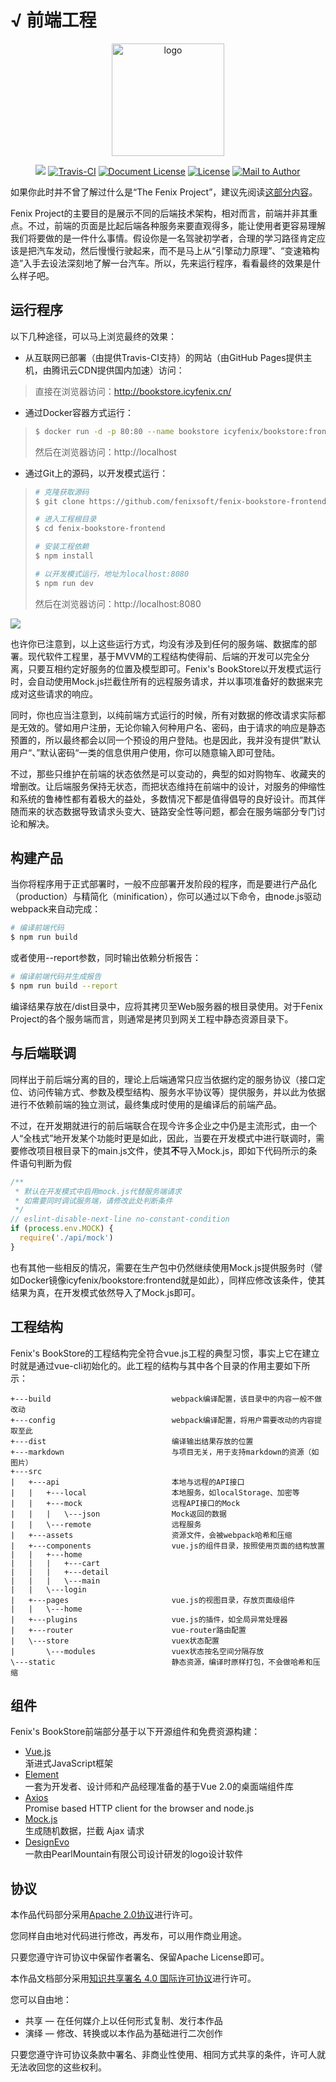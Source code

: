 # √ 前端工程

<p align="center">
  <a href="http://icyfenix.cn" target="_blank">
    <img width="180" src="http://icyfenix.cn/images/logo-color.png" alt="logo">
  </a>
</p>
<p align="center">
    <a href="https://iycfenix.cn"  style="display:inline-block"><img src="http://icyfenix.cn/images/Release-v1.png"></a>
  <a href="https://travis-ci.com/fenixsoft/fenix-bookstore-frontend" target="_blank"  style="display:inline-block"><img src="https://api.travis-ci.com/fenixsoft/fenix-bookstore-frontend.svg?branch=master" alt="Travis-CI"></a>
  <a href="https://creativecommons.org/licenses/by/4.0/"  target="_blank" style="display:inline-block"><img src="http://icyfenix.cn/images/DocLicense-CC-red.png" alt="Document License"></a>
    <a href="https://www.apache.org/licenses/LICENSE-2.0"  target="_blank" style="display:inline-block"><img src="http://icyfenix.cn/images/License-Apache.png" alt="License"></a>
    <a href="mailto:icyfenix@gmail.com" target="_blank" style="display:inline-block"><img src="http://icyfenix.cn/images/Author-IcyFenix-blue.png" alt="Mail to Author"></a>
</p>

如果你此时并不曾了解过什么是“The Fenix Project”，建议先阅读[这部分内容](http://icyfenix.cn/introduction/about-the-fenix-project.html)。

Fenix Project的主要目的是展示不同的后端技术架构，相对而言，前端并非其重点。不过，前端的页面是比起后端各种服务来要直观得多，能让使用者更容易理解我们将要做的是一件什么事情。假设你是一名驾驶初学者，合理的学习路径肯定应该是把汽车发动，然后慢慢行驶起来，而不是马上从“引擎动力原理”、“变速箱构造”入手去设法深刻地了解一台汽车。所以，先来运行程序，看看最终的效果是什么样子吧。

## 运行程序

以下几种途径，可以马上浏览最终的效果：

- 从互联网已部署（由提供Travis-CI支持）的网站（由GitHub Pages提供主机，由腾讯云CDN提供国内加速）访问：

> 直接在浏览器访问：http://bookstore.icyfenix.cn/

- 通过Docker容器方式运行：

> ```bash
> $ docker run -d -p 80:80 --name bookstore icyfenix/bookstore:frontend 
> ```
>
> 然后在浏览器访问：http://localhost

- 通过Git上的源码，以开发模式运行：
>```bash
># 克隆获取源码
> $ git clone https://github.com/fenixsoft/fenix-bookstore-frontend.git
> 
> # 进入工程根目录
> $ cd fenix-bookstore-frontend
> 
> # 安装工程依赖
> $ npm install
> 
> # 以开发模式运行，地址为localhost:8080
> $ npm run dev
> ```
> 
> 然后在浏览器访问：http://localhost:8080
>

![](markdown/sshot.jpg)

也许你已注意到，以上这些运行方式，均没有涉及到任何的服务端、数据库的部署。现代软件工程里，基于MVVM的工程结构使得前、后端的开发可以完全分离，只要互相约定好服务的位置及模型即可。Fenix's BookStore以开发模式运行时，会自动使用Mock.js拦截住所有的远程服务请求，并以事项准备好的数据来完成对这些请求的响应。

同时，你也应当注意到，以纯前端方式运行的时候，所有对数据的修改请求实际都是无效的。譬如用户注册，无论你输入何种用户名、密码，由于请求的响应是静态预置的，所以最终都会以同一个预设的用户登陆。也是因此，我并没有提供”默认用户“、”默认密码“一类的信息供用户使用，你可以随意输入即可登陆。

不过，那些只维护在前端的状态依然是可以变动的，典型的如对购物车、收藏夹的增删改。让后端服务保持无状态，而把状态维持在前端中的设计，对服务的伸缩性和系统的鲁棒性都有着极大的益处，多数情况下都是值得倡导的良好设计。而其伴随而来的状态数据导致请求头变大、链路安全性等问题，都会在服务端部分专门讨论和解决。

## 构建产品

当你将程序用于正式部署时，一般不应部署开发阶段的程序，而是要进行产品化（production）与精简化（minification），你可以通过以下命令，由node.js驱动webpack来自动完成：

```bash
# 编译前端代码
$ npm run build
```

或者使用--report参数，同时输出依赖分析报告：

```bash
# 编译前端代码并生成报告
$ npm run build --report
```

编译结果存放在/dist目录中，应将其拷贝至Web服务器的根目录使用。对于Fenix Project的各个服务端而言，则通常是拷贝到网关工程中静态资源目录下。

## 与后端联调

同样出于前后端分离的目的，理论上后端通常只应当依据约定的服务协议（接口定位、访问传输方式、参数及模型结构、服务水平协议等）提供服务，并以此为依据进行不依赖前端的独立测试，最终集成时使用的是编译后的前端产品。

不过，在开发期就进行的前后端联合在现今许多企业之中仍是主流形式，由一个人“全栈式”地开发某个功能时更是如此，因此，当要在开发模式中进行联调时，需要修改项目根目录下的main.js文件，使其**不**导入Mock.js，即如下代码所示的条件语句判断为假

```javascript
/**
 * 默认在开发模式中启用mock.js代替服务端请求
 * 如需要同时调试服务端，请修改此处判断条件
 */
// eslint-disable-next-line no-constant-condition
if (process.env.MOCK) {
  require('./api/mock')
}
```

也有其他一些相反的情况，需要在生产包中仍然继续使用Mock.js提供服务时（譬如Docker镜像icyfenix/bookstore:frontend就是如此），同样应修改该条件，使其结果为真，在开发模式依然导入了Mock.js即可。

## 工程结构

Fenix's BookStore的工程结构完全符合vue.js工程的典型习惯，事实上它在建立时就是通过vue-cli初始化的。此工程的结构与其中各个目录的作用主要如下所示：

```
+---build                           webpack编译配置，该目录中的内容一般不做改动
+---config                          webpack编译配置，将用户需要改动的内容提取至此
+---dist                            编译输出结果存放的位置
+---markdown                        与项目无关，用于支持markdown的资源（如图片）
+---src
|   +---api                         本地与远程的API接口
|   |   +---local                   本地服务，如localStorage、加密等
|   |   +---mock                    远程API接口的Mock
|   |   |   \---json                Mock返回的数据
|   |   \---remote                  远程服务
|   +---assets                      资源文件，会被webpack哈希和压缩
|   +---components                  vue.js的组件目录，按照使用页面的结构放置
|   |   +---home
|   |   |   +---cart
|   |   |   +---detail
|   |   |   \---main
|   |   \---login
|   +---pages                       vue.js的视图目录，存放页面级组件
|   |   \---home
|   +---plugins                     vue.js的插件，如全局异常处理器
|   +---router                      vue-router路由配置
|   \---store                       vuex状态配置
|       \---modules                 vuex状态按名空间分隔存放
\---static                          静态资源，编译时原样打包，不会做哈希和压缩
```

## 组件
Fenix's BookStore前端部分基于以下开源组件和免费资源构建：

- [Vue.js](https://cn.vuejs.org/)<br/>
  渐进式JavaScript框架
- [Element](https://element.eleme.cn/#/zh-CN)<br/>
  一套为开发者、设计师和产品经理准备的基于Vue 2.0的桌面端组件库
- [Axios](https://github.com/axios/axios)<br/>
  Promise based HTTP client for the browser and node.js
- [Mock.js](http://mockjs.com/)<br/>
  生成随机数据，拦截 Ajax 请求
- [DesignEvo](https://www.designevo.com/cn)<br/>
  一款由PearlMountain有限公司设计研发的logo设计软件

## 协议

本作品代码部分采用[Apache 2.0协议](https://www.apache.org/licenses/LICENSE-2.0)进行许可。

您同样自由地对代码进行修改，再发布，可以用作商业用途。

只要您遵守许可协议中保留作者署名、保留Apache License即可。

本作品文档部分采用[知识共享署名 4.0 国际许可协议](http://creativecommons.org/licenses/by/4.0/)进行许可。 

您可以自由地：

- 共享 — 在任何媒介上以任何形式复制、发行本作品
- 演绎 — 修改、转换或以本作品为基础进行二次创作

只要您遵守许可协议条款中署名、非商业性使用、相同方式共享的条件，许可人就无法收回您的这些权利。